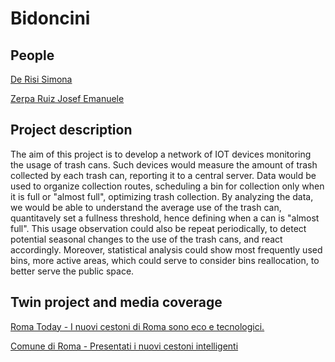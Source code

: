 # Bidoncini


## People

[De Risi Simona](https://www.linkedin.com/in/simona-de-risi-5a8087234/)

[Zerpa Ruiz Josef Emanuele](https://www.linkedin.com/in/zerparuiz/)


## Project description

The aim of this project is to develop a network of IOT devices monitoring the usage of trash cans. Such devices would measure the amount of trash collected by each trash can, reporting it to a central server. Data would be used to organize collection routes, scheduling a bin for collection only when it is full or "almost full", optimizing trash collection. By analyzing the data, we would be able to understand the average use of the trash can, quantitavely set a fullness threshold, hence defining when a can is "almost full". This usage observation could also be repeat periodically, to detect potential seasonal changes to the use of the trash cans, and react accordingly. Moreover, statistical analysis could show most frequently used bins, more active areas, which could serve to consider bins reallocation, to better serve the public space. 

## Twin project and media coverage

[Roma Today - I nuovi cestoni di Roma sono eco e tecnologici.](https://www.romatoday.it/politica/cestoni-getta-carte-intelligenti-roma.html)

[Comune di Roma - Presentati i nuovi cestoni intelligenti](https://www.comune.roma.it/web/it/notizia/presentati-i-nuovi-cestoni-intelligenti-.page)
